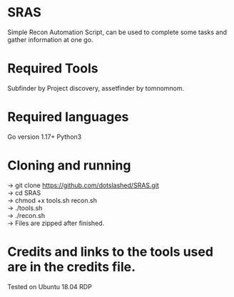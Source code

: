 # SRAS
Simple Recon Automation Script, can be used to complete some tasks and gather information at one go.
# Required Tools 
Subfinder by Project discovery, assetfinder by tomnomnom.
# Required languages
Go version 1.17+  Python3


# Cloning and running
-> git clone https://github.com/dotslashed/SRAS.git \
-> cd SRAS\
-> chmod +x tools.sh recon.sh\
-> ./tools.sh\
-> ./recon.sh \
-> Files are zipped after finished.


# Credits and links to the tools used are in the credits file.


Tested on Ubuntu 18.04 RDP
